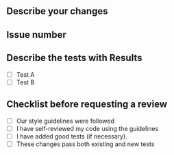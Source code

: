 ## Describe your changes

## Issue number

## Describe the tests with Results
- [ ] Test A
- [ ] Test B

## Checklist before requesting a review
- [ ] Our style guidelines were followed
- [ ] I have self-reviewed my code using the guidelines
- [ ] I have added good tests (if necessary).
- [ ] These changes pass both existing and new tests